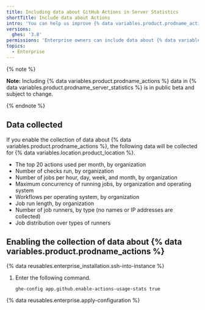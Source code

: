 ```yaml
---
title: Including data about GitHub Actions in Server Statistics
shortTitle: Include data about Actions
intro: 'You can help us improve {% data variables.product.prodname_actions %} by allowing {% data variables.product.prodname_server_statistics %} to collect data about {% data variables.product.prodname_actions %}.'
versions:
  ghes: '3.8'
permissions: 'Enterprise owners can include data about {% data variables.product.prodname_actions %} in {% data variables.product.prodname_server_statistics %}.'
topics:
  - Enterprise
---
```


{% note %}

**Note:** Including {% data variables.product.prodname_actions %} data in {% data variables.product.prodname_server_statistics %} is in public beta and subject to change.

{% endnote %}

## Data collected

If you enable the collection of data about {% data variables.product.prodname_actions %}, the following data will be collected for {% data variables.location.product_location %}.

- The top 20 actions used per month, by organization
- Number of checks run, by organization
- Number of jobs per hour, day, week, and month, by organization
- Maximum concurrency of running jobs, by organization and operating system
- Workflows per operating system, by organization
- Job run length, by organization
- Number of job runners, by type (no names or IP addresses are collected)
- Job distribution over types of runners

## Enabling the collection of data about {% data variables.product.prodname_actions %}

{% data reusables.enterprise_installation.ssh-into-instance %}
1. Enter the following command.

   ```shell{:copy}
   ghe-config app.github.enable-actions-usage-stats true
   ```

{% data reusables.enterprise.apply-configuration %}